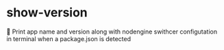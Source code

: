# show-version
:bookmark: Print app name and version along with nodengine swithcer configutation in terminal when a package.json is detected
